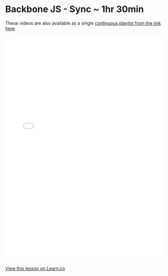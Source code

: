 

# Backbone JS - Sync ~ 1hr 30min

These videos are also available as a single [continuous playlist from the link here](https://www.youtube.com/watch?v=7Mfz33kcU6k&index=2&list=PLj148bJp5wiw9J3BYOyzbcYuOtdT3MxVt).

<iframe width="100%" height="720" src="//www.youtube.com/embed/NL_C7QfCleQ?list=PLj148bJp5wiw9J3BYOyzbcYuOtdT3MxVt&amp;controls=1&amp;showinfo=1" frameborder="0" allowfullscreen></iframe>

<a href='https://learn.co/lessons/fe-backbone-sync' data-visibility='hidden'>View this lesson on Learn.co</a>

